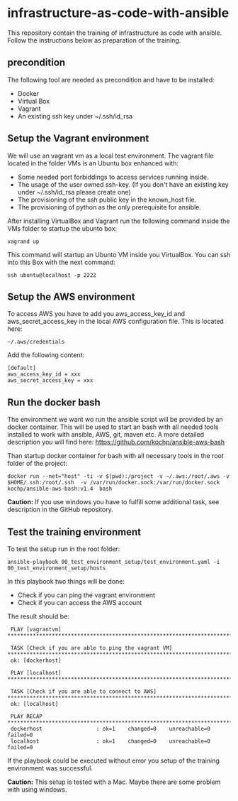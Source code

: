 # infrastructure-as-code-with-ansible
This repository contain the training of infrastructure as code with ansible. 
Follow the instructions below as preparation of the training.

## precondition

The following tool are needed as precondition and have to be installed:
 
 * Docker
 * Virtual Box
 * Vagrant
 * An existing ssh key under ~/.ssh/id_rsa

## Setup the Vagrant environment 

We will use an vagrant vm as a local test environment. The vagrant file located in the folder VMs is an Ubuntu box enhanced with:

* Some needed port forbiddings to access services running inside.
* The usage of the user owned ssh-key. (If you don't have an existing key under ~/.ssh/id_rsa please create one)
* The provisioning of the ssh public key in the known_host file.
* The provisioning of python as the only prerequisite for ansible.
 
After installing VirtualBox and Vagrant run the following command inside the VMs folder to startup the ubunto box:

    vagrand up
    
This command will startup an Ubunto VM inside you VirtualBox. You can ssh into this Box with the next command:

    ssh ubuntu@localhost -p 2222
    
    
## Setup the AWS environment 

To access AWS you have to add you aws_access_key_id and aws_secret_access_key in the local AWS configuration file. 
This is located here:

    ~/.aws/credentials
    
Add the following content:

    [default]
    aws_access_key_id = xxx
    aws_secret_access_key = xxx
    
## Run the docker bash
 
The environment we want wo run the ansible script will be provided by an docker container. This will be used to start an 
bash with all needed tools installed to work with ansible, AWS, git, maven etc. 
A more detailed description you will find here: https://github.com/kochp/ansible-aws-bash
    
Than startup docker container for bash with all necessary tools in the root folder of the project:

    docker run --net="host" -ti -v $(pwd):/project -v ~/.aws:/root/.aws -v $HOME/.ssh:/root/.ssh  -v /var/run/docker.sock:/var/run/docker.sock kochp/ansible-aws-bash:v1.4  bash 

**Caution:** If you use windows you have to fulfill some additional task, see description in the GitHub repository.

## Test the training environment

To test the setup run in the root folder:

    ansible-playbook 00_test_environment_setup/test_environment.yaml -i 00_test_environment_setup/hosts 

In this playbook two things will be done:

 * Check if you can ping the vagrant environment
 * Check if you can access the AWS account
 
The result should be:
 
     PLAY [vagrantvm] ****************************************************************************************************************************************************************************************************************************************************
     
     TASK [Check if you are able to ping the vagrant VM] *****************************************************************************************************************************************************************************************************************
     ok: [dockerhost]
     
     PLAY [localhost] ****************************************************************************************************************************************************************************************************************************************************
     
     TASK [Check if you are able to connect to AWS] **********************************************************************************************************************************************************************************************************************
     ok: [localhost]
     
     PLAY RECAP **********************************************************************************************************************************************************************************************************************************************************
     dockerhost                 : ok=1    changed=0    unreachable=0    failed=0   
     localhost                  : ok=1    changed=0    unreachable=0    failed=0  

If the playbook could be executed without error you setup of the training environment was successful. 

**Caution:** This setup is tested with a Mac. Maybe there are some problem with using windows.
    



 



